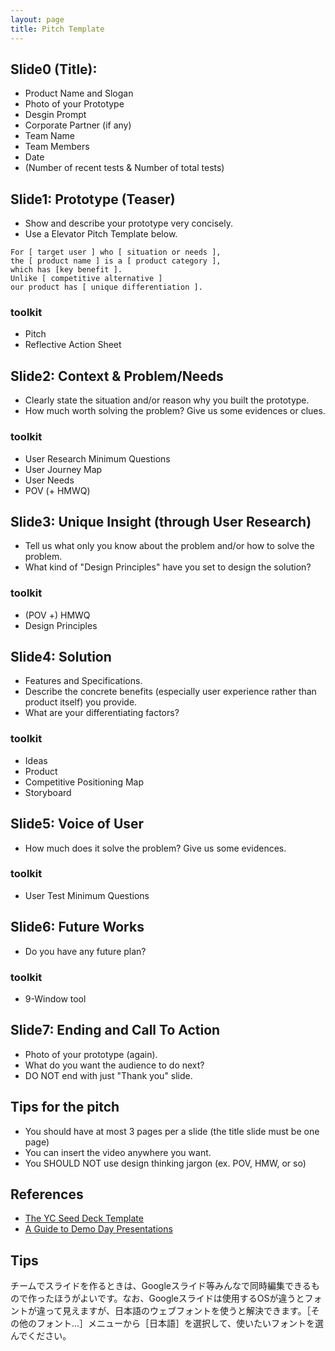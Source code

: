 ```yaml
---
layout: page
title: Pitch Template
---
```


## Slide0 (Title):
- Product Name and Slogan
- Photo of your Prototype
- Desgin Prompt
- Corporate Partner (if any)
- Team Name
- Team Members
- Date
- (Number of recent tests & Number of total tests)

## Slide1: Prototype (Teaser)
- Show and describe your prototype very concisely.
- Use a Elevator Pitch Template below.

```
For [ target user ] who [ situation or needs ],
the [ product name ] is a [ product category ],
which has [key benefit ].
Unlike [ competitive alternative ]
our product has [ unique differentiation ].
```

### toolkit
* Pitch
* Reflective Action Sheet

## Slide2: Context & Problem/Needs
- Clearly state the situation and/or reason why you built the prototype.
- How much worth solving the problem? Give us some evidences or clues.

### toolkit
* User Research Minimum Questions
* User Journey Map
* User Needs
* POV (+ HMWQ)

## Slide3: Unique Insight (through User Research)
- Tell us what only you know about the problem and/or how to solve the problem.
- What kind of "Design Principles" have you set to design the solution?

### toolkit
* (POV +) HMWQ
* Design Principles

## Slide4: Solution
- Features and Specifications.
- Describe the concrete benefits (especially user experience rather than product itself) you provide. 
- What are your differentiating factors?

### toolkit
* Ideas
* Product
* Competitive Positioning Map
* Storyboard

## Slide5: Voice of User
- How much does it solve the problem? Give us some evidences.

### toolkit
* User Test Minimum Questions

## Slide6: Future Works
- Do you have any future plan?

### toolkit
* 9-Window tool

## Slide7: Ending and Call To Action
- Photo of your prototype (again).
- What do you want the audience to do next?
- DO NOT end with just "Thank you" slide.

## Tips for the pitch
- You should have at most 3 pages per a slide (the title slide must be one page)
- You can insert the video anywhere you want.
- You SHOULD NOT use design thinking jargon (ex. POV, HMW, or so)

## References
- [The YC Seed Deck Template](https://blog.ycombinator.com/intro-to-the-yc-seed-deck/)
- [A Guide to Demo Day Presentations](https://blog.ycombinator.com/guide-to-demo-day-pitches/)

## Tips

チームでスライドを作るときは、Googleスライド等みんなで同時編集できるもので作ったほうがよいです。なお、Googleスライドは使用するOSが違うとフォントが違って見えますが、日本語のウェブフォントを使うと解決できます。［その他のフォント...］メニューから［日本語］を選択して、使いたいフォントを選んでください。



